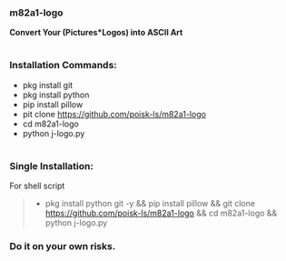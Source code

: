 ### m82a1-logo
**Convert Your (Pictures*Logos) into ASCII Art**
#
### Installation Commands:

- pkg install git
- pkg install python
- pip install pillow
- pit clone https://github.com/poisk-ls/m82a1-logo
- cd m82a1-logo
- python j-logo.py
#
### Single Installation:
For shell script
> - pkg install python git -y && pip install pillow && git clone https://github.com/poisk-ls/m82a1-logo && cd m82a1-logo && python j-logo.py


### Do it on your own risks.
